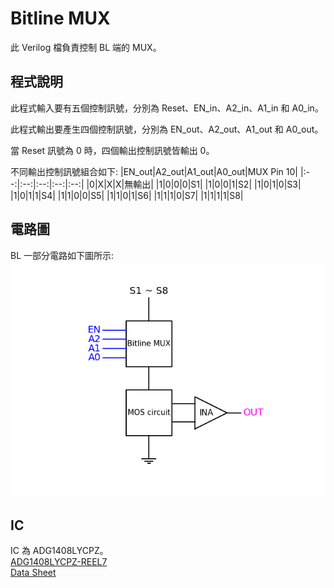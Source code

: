 # Bitline MUX  
此 Verilog 檔負責控制 BL 端的 MUX。  
  
## 程式說明  
此程式輸入要有五個控制訊號，分別為 Reset、EN_in、A2_in、A1_in 和 A0_in。   
  
此程式輸出要產生四個控制訊號，分別為 EN_out、A2_out、A1_out 和 A0_out。  
  
當 Reset 訊號為 0 時，四個輸出控制訊號皆輸出 0。  
  
不同輸出控制訊號組合如下:
|EN_out|A2_out|A1_out|A0_out|MUX Pin 10|
|:--:|:--:|:--:|:--:|:--:|
|0|X|X|X|無輸出|
|1|0|0|0|S1|
|1|0|0|1|S2|
|1|0|1|0|S3|
|1|0|1|1|S4|
|1|1|0|0|S5|
|1|1|0|1|S6|
|1|1|1|0|S7|
|1|1|1|1|S8|
  
## 電路圖  
BL 一部分電路如下圖所示:
![Figure_1.png](plot/Figure_1.png "Figure_1.png")  
  
## IC  
IC 為 ADG1408LYCPZ。  
[ADG1408LYCPZ-REEL7](https://www.mouser.tw/ProductDetail/Analog-Devices/ADG1408LYCPZ-REEL7?qs=1Kr7Jg1SGW%2FDLWV%2Fv6ZJUw%3D%3D)  
[Data Sheet](https://www.mouser.tw/datasheet/2/609/adg1408l-3365138.pdf)  